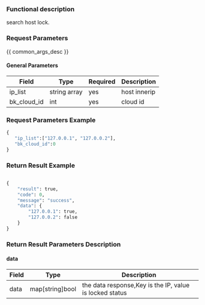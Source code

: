 ### Functional description

search host lock. 

### Request Parameters

{{ common_args_desc }}

#### General Parameters

| Field                |  Type       | Required	   | Description                            |
|---------------------|-------------|--------|----------------------------------|
|ip_list| string array| yes| host innerip|
| bk_cloud_id| int| yes|cloud id |

### Request Parameters Example

```python
{
   "ip_list":["127.0.0.1", "127.0.0.2"],
   "bk_cloud_id":0
}
```

### Return Result Example

```python

{
    "result": true,
    "code": 0,
    "message": "success",
    "data": {
        "127.0.0.1": true,
        "127.0.0.2": false
    }
}
```

### Return Result Parameters Description
#### data

| Field      | Type         | Description                 |
|-----------|--------------|----------------------|
| data | map[string]bool |the data response,Key is the IP, value is locked status|

